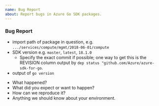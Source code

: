 ```yaml
---
name: Bug Report
about: Report bugs in Azure Go SDK packages.
---
```


### Bug Report

<!--
Thank you for opening a bug report. For faster processing, please include:
-->

- import path of package in question, e.g. `.../services/compute/mgmt/2018-06-01/compute`
- SDK version e.g. `master`, `latest`, `18.1.0`
  - Specify the exact commit if possible; one way to get this is the REVISION
    column output by `dep status "github.com/Azure/azure-sdk-for-go`.
- output of `go version`

<!--
and please describe:
-->

- What happened?
- What did you expect or want to happen?
- How can we reproduce it?
- Anything we should know about your environment.

<!--
Thanks!
-->

